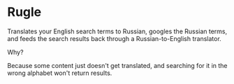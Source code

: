 # Rugle
Translates your English search terms to Russian, googles the Russian terms, and feeds the search results back through a Russian-to-English translator.

Why?

Because some content just doesn't get translated, and searching for it in the wrong alphabet won't return results.
